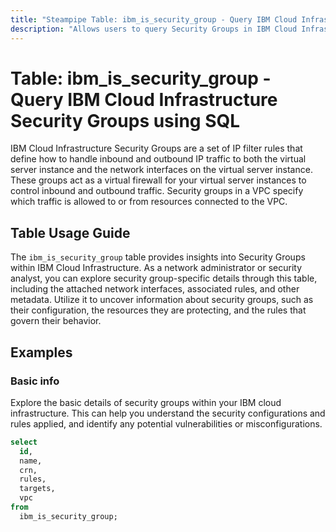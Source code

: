 ```yaml
---
title: "Steampipe Table: ibm_is_security_group - Query IBM Cloud Infrastructure Security Groups using SQL"
description: "Allows users to query Security Groups in IBM Cloud Infrastructure, providing insights into the configuration and status of security groups within a virtual private cloud (VPC)."
---
```


# Table: ibm_is_security_group - Query IBM Cloud Infrastructure Security Groups using SQL

IBM Cloud Infrastructure Security Groups are a set of IP filter rules that define how to handle inbound and outbound IP traffic to both the virtual server instance and the network interfaces on the virtual server instance. These groups act as a virtual firewall for your virtual server instances to control inbound and outbound traffic. Security groups in a VPC specify which traffic is allowed to or from resources connected to the VPC.

## Table Usage Guide

The `ibm_is_security_group` table provides insights into Security Groups within IBM Cloud Infrastructure. As a network administrator or security analyst, you can explore security group-specific details through this table, including the attached network interfaces, associated rules, and other metadata. Utilize it to uncover information about security groups, such as their configuration, the resources they are protecting, and the rules that govern their behavior.

## Examples

### Basic info
Explore the basic details of security groups within your IBM cloud infrastructure. This can help you understand the security configurations and rules applied, and identify any potential vulnerabilities or misconfigurations.

```sql
select
  id,
  name,
  crn,
  rules,
  targets,
  vpc
from
  ibm_is_security_group;
```